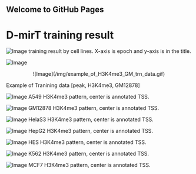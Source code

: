## Welcome to GitHub Pages
# D-mirT training result

![Image](/img/trn_result_by_cell_line.png)
training result by cell lines. X-axis is epoch and y-axis is in the title.

![Image](/img/result_figure0.png)

<div align='center'>![Image](/img/example_of_H3K4me3_GM_trn_data.gif)</div>

Example of Tranining data [peak, H3K4me3, GM12878]

![Image](/img/A549_24.png)
A549 H3K4me3 pattern, center is annotated TSS.

![Image](/img/GM12878_24.png)
GM12878 H3K4me3 pattern, center is annotated TSS.

![Image](/img/HelaS3_24.png)
HelaS3 H3K4me3 pattern, center is annotated TSS.

![Image](/img/HepG2_24.png)
HepG2 H3K4me3 pattern, center is annotated TSS.

![Image](/img/HES_24.png)
HES H3K4me3 pattern, center is annotated TSS.

![Image](/img/K562_24.png)
K562 H3K4me3 pattern, center is annotated TSS.

![Image](/img/MCF7_24.png)
MCF7 H3K4me3 pattern, center is annotated TSS.
